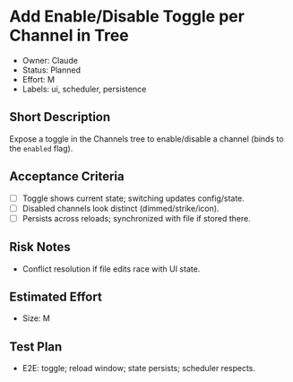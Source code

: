 # Add Enable/Disable Toggle per Channel in Tree

- Owner: Claude
- Status: Planned
- Effort: M
- Labels: ui, scheduler, persistence

## Short Description
Expose a toggle in the Channels tree to enable/disable a channel (binds to the `enabled` flag).

## Acceptance Criteria
- [ ] Toggle shows current state; switching updates config/state.
- [ ] Disabled channels look distinct (dimmed/strike/icon).
- [ ] Persists across reloads; synchronized with file if stored there.

## Risk Notes
- Conflict resolution if file edits race with UI state.

## Estimated Effort
- Size: M

## Test Plan
- E2E: toggle; reload window; state persists; scheduler respects.
